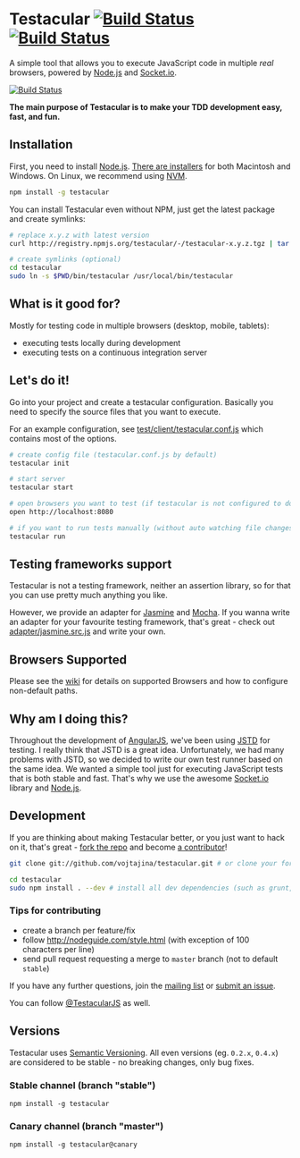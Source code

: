 # Testacular [![Build Status](https://secure.travis-ci.org/vojtajina/testacular.png?branch=stable)](http://travis-ci.org/vojtajina/testacular) [![Build Status](https://secure.travis-ci.org/vojtajina/testacular.png?branch=master)](http://travis-ci.org/vojtajina/testacular)

A simple tool that allows you to execute JavaScript code in multiple _real_ browsers, powered by [Node.js] and [Socket.io].

[![Build Status](https://github.com/vojtajina/testacular/raw/master/screencast_858.png)](http://www.youtube.com/watch?v=MVw8N3hTfCI)

**The main purpose of Testacular is to make your TDD development easy, fast, and fun.**


## Installation

First, you need to install [Node.js]. [There are installers](http://nodejs.org/download/) for both
Macintosh and Windows. On Linux, we recommend using [NVM].

````bash
npm install -g testacular
````

You can install Testacular even without NPM, just get the latest package and create symlinks:

````bash
# replace x.y.z with latest version
curl http://registry.npmjs.org/testacular/-/testacular-x.y.z.tgz | tar -xvz && mv package testacular

# create symlinks (optional)
cd testacular
sudo ln -s $PWD/bin/testacular /usr/local/bin/testacular
````

## What is it good for?

Mostly for testing code in multiple browsers (desktop, mobile, tablets):

- executing tests locally during development
- executing tests on a continuous integration server


## Let's do it!

Go into your project and create a testacular configuration. Basically you need to specify the source files that you want to execute.

For an example configuration, see [test/client/testacular.conf.js](https://github.com/vojtajina/testacular/blob/master/test/client/testacular.conf.js) which contains most of the options.

````bash
# create config file (testacular.conf.js by default)
testacular init

# start server
testacular start

# open browsers you want to test (if testacular is not configured to do it for you)
open http://localhost:8080

# if you want to run tests manually (without auto watching file changes), you can:
testacular run
````

## Testing frameworks support

Testacular is not a testing framework, neither an assertion library, so for that you can use pretty much anything you like.

However, we provide an adapter for [Jasmine] and [Mocha].
If you wanna write an adapter for your favourite testing framework, that's great - check out [adapter/jasmine.src.js](https://github.com/vojtajina/testacular/blob/master/adapter/jasmine.src.js) and write your own.

## Browsers Supported

Please see the [wiki](https://github.com/vojtajina/testacular/wiki/Browsers) for details on supported Browsers
and how to configure non-default paths.

## Why am I doing this?

Throughout the development of [AngularJS], we've been using [JSTD] for testing. I really think that JSTD is a great idea. Unfortunately, we had many problems with JSTD, so we decided to write our own test runner based on the same idea. We wanted a simple tool just for executing JavaScript tests that is both stable and fast. That's why we use the awesome [Socket.io] library and [Node.js].


## Development

If you are thinking about making Testacular better, or you just want to hack on it, that's great - [fork the repo] and become [a contributor]!

````bash
git clone git://github.com/vojtajina/testacular.git # or clone your fork

cd testacular
sudo npm install . --dev # install all dev dependencies (such as grunt, jasmine-node, etc...)
````

### Tips for contributing

- create a branch per feature/fix
- follow http://nodeguide.com/style.html (with exception of 100 characters per line)
- send pull request requesting a merge to `master` branch (not to default `stable`)


If you have any further questions, join the [mailing list](https://groups.google.com/forum/#!forum/testacular) or [submit an issue](https://github.com/vojtajina/testacular/issues/new).

You can follow [@TestacularJS](http://twitter.com/TestacularJS) as well.


## Versions

Testacular uses [Semantic Versioning]. All even versions (eg. `0.2.x`, `0.4.x`) are considered to
be stable - no breaking changes, only bug fixes.

### Stable channel (branch "stable")

    npm install -g testacular

### Canary channel (branch "master")

    npm install -g testacular@canary

<!--
- anything on console will leak whole iframe window
- it clears console before run (but works only in FF), Chrome/Safari does not allow, so do this:
console.clear = clear;
-->

[AngularJS]: http://angularjs.org/
[JSTD]: http://code.google.com/p/js-test-driver/
[Socket.io]: http://socket.io/
[Node.js]: http://nodejs.org/
[NVM]: https://github.com/creationix/nvm
[Grunt]: http://gruntjs.com/
[Jasmine]: http://pivotal.github.com/jasmine/
[Mocha]: http://visionmedia.github.com/mocha/
[fork the repo]: https://github.com/vojtajina/testacular/fork_select
[a contributor]: https://github.com/vojtajina/testacular/graphs/contributors
[Semantic Versioning]: http://semver.org/
